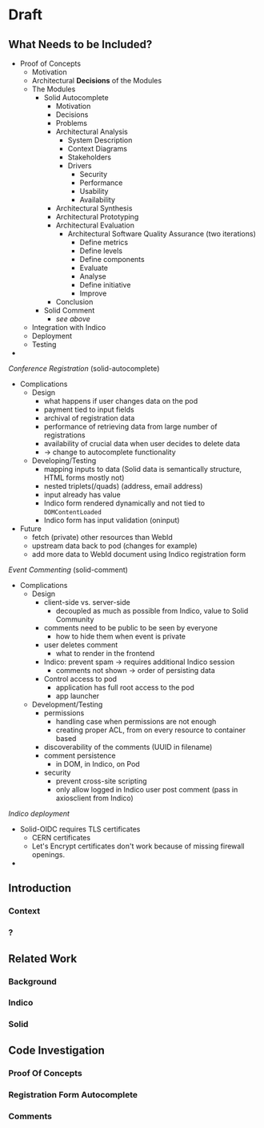 # Draft

## What Needs to be Included?

* Proof of Concepts
  * Motivation
  * Architectural **Decisions** of the Modules
  * The Modules
    * Solid Autocomplete
      * Motivation
      * Decisions
      * Problems
      * Architectural Analysis
        * System Description
        * Context Diagrams
        * Stakeholders
        * Drivers
          * Security
          * Performance
          * Usability
          * Availability
      * Architectural Synthesis
      * Architectural Prototyping
      * Architectural Evaluation
        * Architectural Software Quality Assurance (two iterations)
          * Define metrics
          * Define levels
          * Define components
          * Evaluate
          * Analyse
          * Define initiative
          * Improve
      * Conclusion
    * Solid Comment
      * *see above*
  * Integration with Indico
  * Deployment
  * Testing
*

*Conference Registration* (solid-autocomplete)
  * Complications
    * Design
      * what happens if user changes data on the pod
      * payment tied to input fields
      * archival of registration data
      * performance of retrieving data from large number of registrations
      * availability of crucial data when user decides to delete data
      * -> change to autocomplete functionality
    * Developing/Testing
      * mapping inputs to data (Solid data is semantically structure, HTML forms mostly not)
      * nested triplets(/quads) (address, email address)
      * input already has value
      * Indico form rendered dynamically and not tied to `DOMContentLoaded`
      * Indico form has input validation (oninput)
  * Future
    * fetch (private) other resources than WebId
    * upstream data back to pod (changes for example)
    * add more data to WebId document using Indico registration form

*Event Commenting* (solid-comment)
  * Complications
    * Design
      * client-side vs. server-side
        * decoupled as much as possible from Indico, value to Solid Community
      * comments need to be public to be seen by everyone
        * how to hide them when event is private
      * user deletes comment
        * what to render in the frontend
      * Indico: prevent spam -> requires additional Indico session
        * comments not shown -> order of persisting data
      * Control access to pod
        * application has full root access to the pod
        * app launcher
    * Development/Testing
      * permissions
        * handling case when permissions are not enough
        * creating proper ACL, from on every resource to container based
      * discoverability of the comments (UUID in filename)
      * comment persistence
        * in DOM, in Indico, on Pod
      * security
        * prevent cross-site scripting
        * only allow logged in Indico user post comment (pass in axiosclient from Indico)

*Indico deployment*
  * Solid-OIDC requires TLS certificates
    * CERN certificates
    * Let's Encrypt certificates don't work because of missing firewall openings.
  *

## Introduction

### Context

### ?

## Related Work

### Background

### Indico

### Solid

## Code Investigation

### Proof Of Concepts


### Registration Form Autocomplete

### Comments

